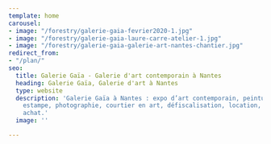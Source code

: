 ```yaml
---
template: home
carousel:
- image: "/forestry/galerie-gaia-fevrier2020-1.jpg"
- image: "/forestry/galerie-gaia-laure-carre-atelier-1.jpg"
- image: "/forestry/galerie-gaia-galerie-art-nantes-chantier.jpg"
redirect_from:
- "/plan/"
seo:
  title: Galerie Gaïa - Galerie d'art contemporain à Nantes
  heading: Galerie Gaïa, Galerie d'art à Nantes
  type: website
  description: 'Galerie Gaïa à Nantes : expo d’art contemporain, peinture, sculpture,
    estampe, photographie, courtier en art, défiscalisation, location, prêt avant
    achat.'
  image: ''

---
```

